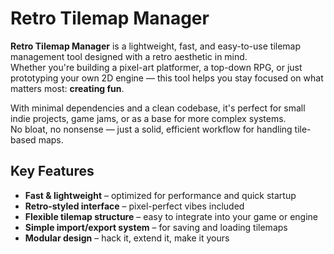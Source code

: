 # Retro Tilemap Manager

**Retro Tilemap Manager** is a lightweight, fast, and easy-to-use tilemap management tool designed with a retro aesthetic in mind.  
Whether you're building a pixel-art platformer, a top-down RPG, or just prototyping your own 2D engine — this tool helps you stay focused on what matters most: **creating fun**.

With minimal dependencies and a clean codebase, it's perfect for small indie projects, game jams, or as a base for more complex systems.  
No bloat, no nonsense — just a solid, efficient workflow for handling tile-based maps.

## Key Features

- **Fast & lightweight** – optimized for performance and quick startup
- **Retro-styled interface** – pixel-perfect vibes included
- **Flexible tilemap structure** – easy to integrate into your game or engine
- **Simple import/export system** – for saving and loading tilemaps
- **Modular design** – hack it, extend it, make it yours

